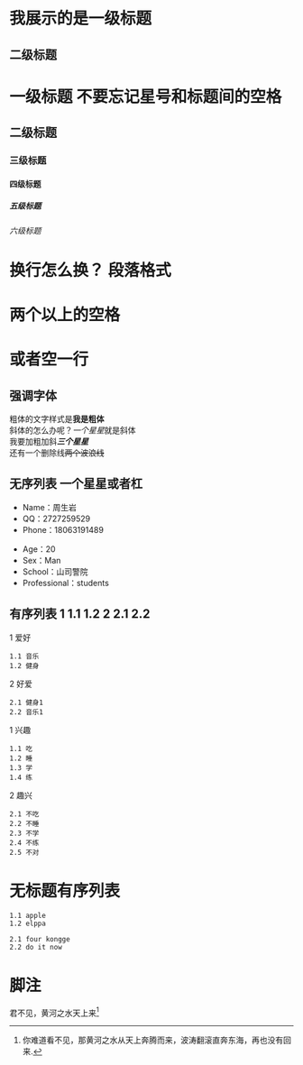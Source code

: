  我展示的是一级标题
 ============
 
 二级标题
 -------
 
 # 一级标题  不要忘记星号和标题间的空格
 
 ## 二级标题
 
 ### 三级标题
 
 #### 四级标题
 
 ##### 五级标题
 
 ###### 六级标题
 
 # 换行怎么换？ 段落格式    
 #  两个以上的空格    
 
 # 或者空一行

## 强调字体  
粗体的文字样式是**我是粗体**    
斜体的怎么办呢？*一个星星*就是斜体   
我要加粗加斜***三个星星***  
还有一个删除线~~两个波浪线~~
 
 ## 无序列表 一个星星或者杠  
 * Name：周生岩
 * QQ：2727259529
 * Phone：18063191489
 
 - Age：20
 - Sex：Man
 - School：山司警院
 - Professional：students
 
 ## 有序列表  1 1.1 1.2 2 2.1 2.2
 
1 爱好

    1.1 音乐
    1.2 健身
   
2 好爱 

    2.1 健身1
    2.2 音乐1
	
1 兴趣

    1.1 吃
    1.2 睡
    1.3 学
    1.4 练
   
2 趣兴

    2.1 不吃
    2.2 不睡
    2.3 不学
    2.4 不练
    2.5 不对

# 无标题有序列表

    1.1 apple
	1.2 elppa
	
	2.1 four kongge
	2.2 do it now
	

# 脚注
君不见，黄河之水天上来[^yiwen]
	
[^yiwen]:你难道看不见，那黄河之水从天上奔腾而来，波涛翻滚直奔东海，再也没有回来.
	
	